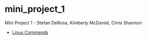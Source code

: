# mini_project_1
Mini Project 1 - Stefan DeRosa, Kimberly McDaniel, Chris Shannon

* [Linux Commands](/vi.md)
